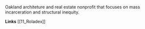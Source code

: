 
Oakland architeture and real estate nonprofit that focuses on mass incarceration and structural inequity. 

**Links** 
[[11_Roladex]]
